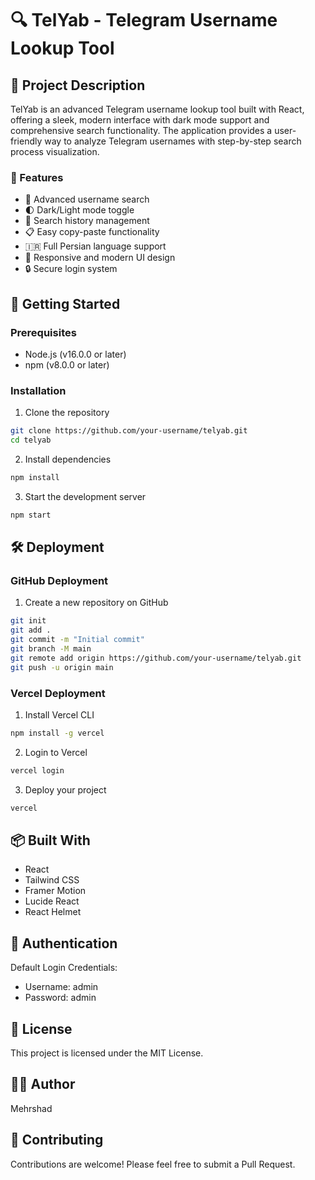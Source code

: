 # 🔍 TelYab - Telegram Username Lookup Tool

## 📝 Project Description

TelYab is an advanced Telegram username lookup tool built with React, offering a sleek, modern interface with dark mode support and comprehensive search functionality. The application provides a user-friendly way to analyze Telegram usernames with step-by-step search process visualization.

### 🌟 Features

- 🔎 Advanced username search
- 🌓 Dark/Light mode toggle
- 📜 Search history management
- 📋 Easy copy-paste functionality
- 🇮🇷 Full Persian language support
- 🎨 Responsive and modern UI design
- 🔒 Secure login system

## 🚀 Getting Started

### Prerequisites

- Node.js (v16.0.0 or later)
- npm (v8.0.0 or later)

### Installation

1. Clone the repository
```bash
git clone https://github.com/your-username/telyab.git
cd telyab
```

2. Install dependencies
```bash
npm install
```

3. Start the development server
```bash
npm start
```

## 🛠 Deployment

### GitHub Deployment

1. Create a new repository on GitHub
```bash
git init
git add .
git commit -m "Initial commit"
git branch -M main
git remote add origin https://github.com/your-username/telyab.git
git push -u origin main
```

### Vercel Deployment

1. Install Vercel CLI
```bash
npm install -g vercel
```

2. Login to Vercel
```bash
vercel login
```

3. Deploy your project
```bash
vercel
```

## 📦 Built With

- React
- Tailwind CSS
- Framer Motion
- Lucide React
- React Helmet

## 🔐 Authentication

Default Login Credentials:
- Username: admin
- Password: admin

## 📄 License

This project is licensed under the MIT License.

## 👨‍💻 Author

Mehrshad

## 🤝 Contributing

Contributions are welcome! Please feel free to submit a Pull Request.